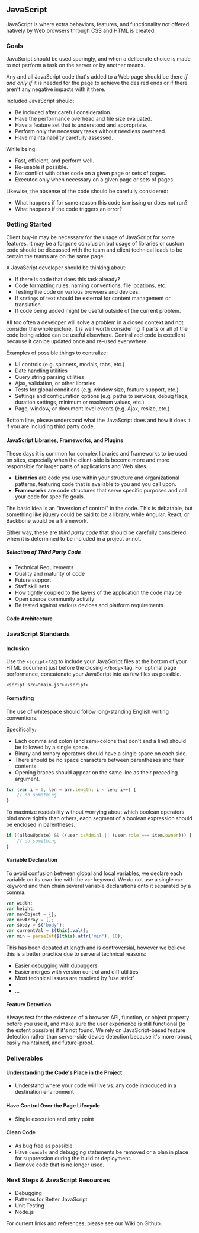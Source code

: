 ## JavaScript

JavaScript is where extra behaviors, features, and functionality not offered natively by Web browsers through CSS and HTML is created. 

### Goals

JavaScript should be used sparingly, and when a deliberate choice is made to not perform a task on the server or by another means. 

Any and all JavaScript code that's added to a Web page should be there *if and only if* it is needed for the page to achieve the desired ends or if there aren't any negative impacts with it there.

Included JavaScript should:

 - Be included after careful consideration.
 - Have the performance overhead and file size evaluated.
 - Have a feature set that is understood and appropriate.
 - Perform only the necessary tasks without needless overhead.
 - Have maintainability carefully assessed.

While being:

 - Fast, efficient, and perform well.
 - Re-usable if possible.
 - Not conflict with other code on a given page or sets of pages.
 - Executed only when necessary on a given page or sets of pages.

Likewise, the absense of the code should be carefully considered:

 - What happens if for some reason this code is missing or does not run? 
 - What happens if the code triggers an error?

### Getting Started

Client buy-in may be necessary for the usage of JavaScript for some features. It may be a forgone conclusion but usage of libraries or custom code should be discussed with the team and client technical leads to be certain the teams are on the same page.

A JavaScript developer should be thinking about:

 - If there is code that does this task already?
 - Code formatting rules, naming conventions, file locations, etc.
 - Testing the code on various browsers and devices.
 - If `strings` of text should be external for content management or translation.
 - If code being added might be useful outside of the current problem.

All too often a developer will solve a problem in a closed context and not consider the whole picture. It is well worth considering if parts or all of the code being added can be useful elsewhere. Centralized code is excellent because it can be updated once and re-used everywhere.

Examples of possible things to centralize:

 - UI controls (e.g. spinners, modals, tabs, etc.)
 - Date handling utilities
 - Query string parsing utilities
 - Ajax, validation, or other libraries
 - Tests for global conditions (e.g. window size, feature support, etc.)
 - Settings and configuration options (e.g. paths to services, debug flags, duration settings, minimum or maximum values, etc.)
 - Page, window, or document level events (e.g. Ajax, resize, etc.)

Bottom line, please understand what the JavaScript does and how it does it if you are including third party code.


#### JavaScript Libraries, Frameworks, and Plugins

These days it is common for complex libraries and frameworks to be used on sites, especially when the client-side is become more and more responsible for larger parts of applications and Web sites.

 - **Libraries** are code you use within your structure and organizational patterns, featuring code that is available to you and you call upon.
 - **Frameworks** are code structures that serve specific purposes and call your code for specific goals. 

The basic idea is an "inversion of control" in the code. This is debatable, but something like jQuery could be said to be a library, while Angular, React, or Backbone would be a framework.

Either way, these are *third party code* that should be carefully considered when it is determined to be included in a project or not.

##### Selection of Third Party Code

 - Technical Requirements
 - Quality and maturity of code
 - Future support
 - Staff skill sets
 - How tightly coupled to the layers of the application the code may be
 - Open source community activity
 - Be tested against various devices and platform requirements

#### Code Architecture 



### JavaScript Standards

#### Inclusion

Use the `<script>` tag to include your JavaScript files at the bottom of your HTML document just before the closing `</body>` tag. For optimal page performance, concatenate your JavaScript into as few files as possible.

```markup
<script src="main.js"></script>
```

#### Formatting

The use of whitespace should follow long-standing English writing conventions. 

Specifically:

 - Each comma and colon (and semi-colons that don't end a line) should be followed by a single space.
 - Binary and ternary operators should have a single space on each side.
 - There should be no space characters between parentheses and their contents.
 - Opening braces should appear on the same line as their preceding argument.

```javascript
for (var i = 0, len = arr.length; i < len; i++) {
    // do something
}
```

To maximize readability without worrying about which boolean operators bind more tightly than others, each segment of a boolean expression should be enclosed in parentheses.

```javascript
if ((allowUpdate) && ((user.isAdmin) || (user.role === item.owner))) {
    // do something
}
```

#### Variable Declaration

To avoid confusion between global and local variables, we declare each variable on its own line with the `var` keyword. We do not use a single `var` keyword and then chain several variable declarations onto it separated by a comma.

```javascript
var width;
var height;
var newObject = {};
var newArray = [];
var $body = $('body');
var currentVal = $(this).val();
var min = parseInt($(this).attr('min'), 10);
```

This has been [debated at length](http://benalman.com/news/2012/05/multiple-var-statements-javascript/) and is controversial, however we believe this is a better practice due to serveral technical reasons:

 - Easier debugging with dubuggers
 - Easier merges with version control and diff utilities
 - Most technical issues are resolved by 'use strict'
 - 
 - ... 

#### Feature Detection

Always test for the existence of a browser API, function, or object property before you use it, and make sure the user experience is still functional (to the extent possible) if it's not found. We rely on JavaScript-based feature detection rather than server-side device detection because it's more robust, easily maintained, and future-proof.

### Deliverables

#### Understanding the Code's Place in the Project

 - Understand where your code will live vs. any code introduced in a destination environment

#### Have Control Over the Page Lifecycle

 - Single execution and entry point

#### Clean Code

 - As bug free as possible.
 - Have `console` and debugging statements be removed or a plan in place for suppression during the build or deployment.
 - Remove code that is no longer used.


### Next Steps &amp; JavaScript Resources

 - Debugging
 - Patterns for Better JavaScript
 - Unit Testing
 - Node.js

For current links and references, please see our Wiki on Github.

